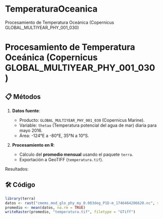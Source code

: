 # TemperaturaOceanica
Procesamiento de Temperatura Oceánica (Copernicus GLOBAL_MULTIYEAR_PHY_001_030)
# Procesamiento de Temperatura Oceánica (Copernicus GLOBAL_MULTIYEAR_PHY_001_030)

## 📋 Métodos
1. **Datos fuente**:  
   - Producto: `GLOBAL_MULTIYEAR_PHY_001_030` (Copernicus Marine).  
   - Variable: `thetao` (Temperatura potencial del agua de mar) diaria para mayo 2016.  
   - Área: -124°E a -80°E, 35°N a 10°S.  

2. **Procesamiento en R**:  
   - Cálculo del **promedio mensual** usando el paquete `terra`.  
   - Exportación a GeoTIFF (`temperatura.tif`).  

Resultados: 

## 🛠️ Código
```r
library(terra)
datos <- rast("cmems_mod_glo_phy_my_0.083deg_P1D-m_1746464206620.nc", subds = "thetao")
promedio <- mean(datos, na.rm = TRUE)
writeRaster(promedio, "temperatura.tif", filetype = "GTiff")
